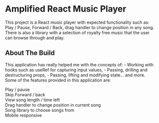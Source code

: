 # Amplified React Music Player

This project is a React music player with expected functionality such as: Play / Pause, Forward / Back, drag handler to change position in any song. There is also a library with a selection of royalty free music that the user can browse through and play.

## About The Build

This application has really helped me with the concepts of: - Working with hooks such as useRef for capturing input values, - Passing, drilling and destructuring props, - Passing, lifting and modifying state... and more. Some of the features provided in this application are:

Play / pause <br />
Skip Forward / back <br />
View song length / time left <br />
Drag handler to change position in current song <br />
Song library to choose songs from <br />
Mobile responsive

